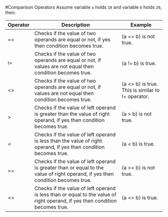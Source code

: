 #Comparison Operators
Assume variable `a` holds `10` and variable `b` holds `20`, then:

| Operator |	Description	| Example |
|-|-|-|
|==|	Checks if the value of two operands are equal or not, if yes then condition becomes true.	|(a == b) is not true.
|!=|	Checks if the value of two operands are equal or not, if values are not equal then condition becomes true.|	(a != b) is true.
|<>|	Checks if the value of two operands are equal or not, if values are not equal then condition becomes true.|	(a <> b) is true. This is similar to != operator.
|>|	Checks if the value of left operand is greater than the value of right operand, if yes then condition becomes true.|	(a > b) is not true.
|<|Checks if the value of left operand is less than the value of right operand, if yes then condition becomes true.|	(a < b) is true.
|>=|	Checks if the value of left operand is greater than or equal to the value of right operand, if yes then condition becomes true.	|(a >= b) is not true.
|<=|	Checks if the value of left operand is less than or equal to the value of right operand, if yes then condition becomes true.	|(a <= b) is true.